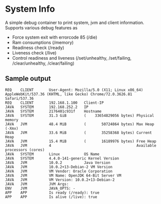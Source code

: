 # System Info

A simple debug container to print system, jvm and client information. Supports various debug features as 
* Force system exit with errorcode 85 (/die)
* Ram consumptions (/memory)
* Readiness check (/ready)
* Liveness check (/live)
* Control readiness and liveness (/set/unhealthy, /set/failing, /clear/unhealthy, /clear/failing)



## Sample output 

```
REQ    CLIENT       User-Agent: Mozilla/5.0 (X11; Linux x86_64) AppleWebKit/537.36 (KHTML, like Gecko) Chrome/72.0.3626.81 Safari/537.36
REQ    CLIENT       192.168.1.100   Client-IP
JAVA   SYSTEM       192.168.252.2   IP
JAVA   SYSTEM       2176401c931f    Hostname
JAVA   SYSTEM       31.3 GiB        (    33654829056 bytes) Physical memory
JAVA   JVM          48.4 MiB        (       50724864 bytes) Max Heap (-Xmx)
JAVA   JVM          33.6 MiB        (       35258368 bytes) Current Heap
JAVA   JVM          15.4 MiB        (       16189976 bytes) Free Heap
JAVA   JVM          4                                       Available processors (cores)
JAVA   SYSTEM       Linux           OS Name
JAVA   SYSTEM       4.4.0-141-generic Kernel Version
JAVA   JVM          10.0.2          Java Version
JAVA   JVM          10.0.2+13-Debian-2 VM Version
JAVA   JVM          VM Vendor: Oracle Corporation
JAVA   JVM          VM Name: OpenJDK 64-Bit Server VM
JAVA   JVM          VM Version: 10.0.2+13-Debian-2
JAVA   JVM          JVM Args: 
ENV    JVM          JAVA_OPTS: -
APP    APP          Is ready (/ready): true
APP    APP          Is alive (/live): true
```
